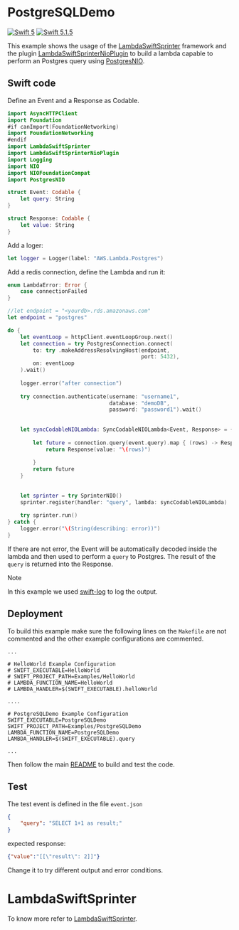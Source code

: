 # PostgreSQLDemo

[![Swift 5](https://img.shields.io/badge/Swift-5.0-blue.svg)](https://swift.org/download/) [![Swift 5.1.5](https://img.shields.io/badge/Swift-5.1.5-blue.svg)](https://swift.org/download/)

This example shows the usage of the [LambdaSwiftSprinter](https://github.com/swift-sprinter/aws-lambda-swift-sprinter-core) framework and the plugin [LambdaSwiftSprinterNioPlugin](https://github.com/swift-sprinter/aws-lambda-swift-sprinter-nio-plugin) to build a lambda capable to perform an Postgres query using
[PostgresNIO](https://github.com/vapor/postgres-nio.git).

## Swift code

Define an Event and a Response as Codable.
```swift
import AsyncHTTPClient
import Foundation
#if canImport(FoundationNetworking)
import FoundationNetworking
#endif
import LambdaSwiftSprinter
import LambdaSwiftSprinterNioPlugin
import Logging
import NIO
import NIOFoundationCompat
import PostgresNIO

struct Event: Codable {
    let query: String
}

struct Response: Codable {
    let value: String
}
```



Add a loger:
```swift
let logger = Logger(label: "AWS.Lambda.Postgres")
```

Add a redis connection, define the Lambda and run it:
```swift
enum LambdaError: Error {
    case connectionFailed
}

//let endpoint = "<yourdb>.rds.amazonaws.com"
let endpoint = "postgres"

do {
    let eventLoop = httpClient.eventLoopGroup.next()
    let connection = try PostgresConnection.connect(
        to: try .makeAddressResolvingHost(endpoint,
                                          port: 5432),
        on: eventLoop
    ).wait()
    
    logger.error("after connection")
    
    try connection.authenticate(username: "username1",
                                database: "demoDB",
                                password: "password1").wait()
    
    
    let syncCodableNIOLambda: SyncCodableNIOLambda<Event, Response> = { (event, context) throws -> EventLoopFuture<Response> in
        
        let future = connection.query(event.query).map { (rows) -> Response in
            return Response(value: "\(rows)")
            
        }
        return future
    }
    
    
    let sprinter = try SprinterNIO()
    sprinter.register(handler: "query", lambda: syncCodableNIOLambda)
    
    try sprinter.run()
} catch {
    logger.error("\(String(describing: error))")
}
```

If there are not error, the Event will be automatically decoded inside the lambda and then used to perform a `query` to Postgres.
The result of the `query` is returned into the Response.


Note

In this example we used [swift-log](https://github.com/apple/swift-log.git) to log the output.

## Deployment

To build this example make sure the following lines on the `Makefile` are not commented and the other example configurations are commented.

```
...

# HelloWorld Example Configuration
# SWIFT_EXECUTABLE=HelloWorld
# SWIFT_PROJECT_PATH=Examples/HelloWorld
# LAMBDA_FUNCTION_NAME=HelloWorld
# LAMBDA_HANDLER=$(SWIFT_EXECUTABLE).helloWorld

....

# PostgreSQLDemo Example Configuration
SWIFT_EXECUTABLE=PostgreSQLDemo
SWIFT_PROJECT_PATH=Examples/PostgreSQLDemo
LAMBDA_FUNCTION_NAME=PostgreSQLDemo
LAMBDA_HANDLER=$(SWIFT_EXECUTABLE).query

...
```

Then follow the main [README](https://github.com/swift-sprinter/aws-lambda-swift-sprinter) to build and test the code.

## Test

The test event is defined in the file `event.json`
```json
{
    "query": "SELECT 1+1 as result;"
}
```

expected response:

```json
{"value":"[[\"result\": 2]]"}
```

Change it to try different output and error conditions.

# LambdaSwiftSprinter

To know more refer to [LambdaSwiftSprinter](https://github.com/swift-sprinter/aws-lambda-swift-sprinter-core).
